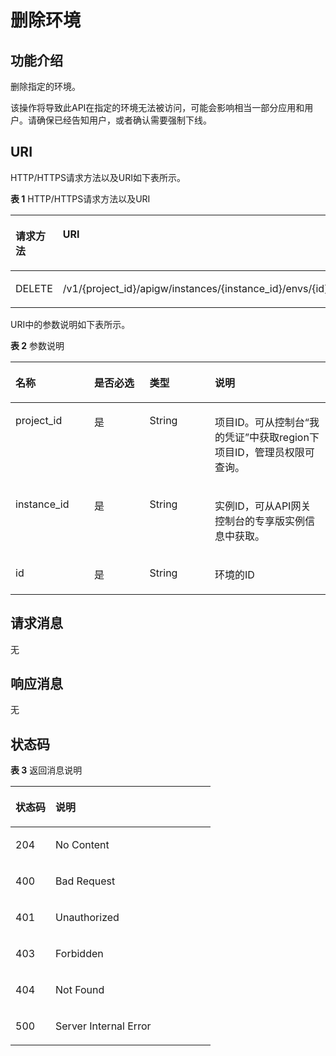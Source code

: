 # 删除环境<a name="apig-phapi-180713054"></a>

## 功能介绍<a name="section46666531"></a>

删除指定的环境。

该操作将导致此API在指定的环境无法被访问，可能会影响相当一部分应用和用户。请确保已经告知用户，或者确认需要强制下线。

## URI<a name="section17345600"></a>

HTTP/HTTPS请求方法以及URI如下表所示。

**表 1**  HTTP/HTTPS请求方法以及URI

<a name="table34653453"></a>
<table><thead align="left"><tr id="row50089110"><th class="cellrowborder" valign="top" width="20%" id="mcps1.2.3.1.1"><p id="p30686111"><a name="p30686111"></a><a name="p30686111"></a>请求方法</p>
</th>
<th class="cellrowborder" valign="top" width="80%" id="mcps1.2.3.1.2"><p id="p2547097"><a name="p2547097"></a><a name="p2547097"></a>URI</p>
</th>
</tr>
</thead>
<tbody><tr id="row4988332"><td class="cellrowborder" valign="top" width="20%" headers="mcps1.2.3.1.1 "><p id="p1401727"><a name="p1401727"></a><a name="p1401727"></a>DELETE</p>
</td>
<td class="cellrowborder" valign="top" width="80%" headers="mcps1.2.3.1.2 "><p id="p46431034"><a name="p46431034"></a><a name="p46431034"></a>/v1/{project_id}/apigw/instances/{instance_id}/envs/{id}</p>
</td>
</tr>
</tbody>
</table>

URI中的参数说明如下表所示。

**表 2**  参数说明

<a name="table2817414"></a>
<table><thead align="left"><tr id="row39899899"><th class="cellrowborder" valign="top" width="25%" id="mcps1.2.5.1.1"><p id="p10666353"><a name="p10666353"></a><a name="p10666353"></a>名称</p>
</th>
<th class="cellrowborder" valign="top" width="17.580000000000002%" id="mcps1.2.5.1.2"><p id="p58668264"><a name="p58668264"></a><a name="p58668264"></a>是否必选</p>
</th>
<th class="cellrowborder" valign="top" width="20.72%" id="mcps1.2.5.1.3"><p id="p54508935"><a name="p54508935"></a><a name="p54508935"></a>类型</p>
</th>
<th class="cellrowborder" valign="top" width="36.7%" id="mcps1.2.5.1.4"><p id="p53147639"><a name="p53147639"></a><a name="p53147639"></a>说明</p>
</th>
</tr>
</thead>
<tbody><tr id="row182051320104820"><td class="cellrowborder" valign="top" width="25%" headers="mcps1.2.5.1.1 "><p id="p55878963"><a name="p55878963"></a><a name="p55878963"></a>project_id</p>
</td>
<td class="cellrowborder" valign="top" width="17.580000000000002%" headers="mcps1.2.5.1.2 "><p id="p29902160"><a name="p29902160"></a><a name="p29902160"></a>是</p>
</td>
<td class="cellrowborder" valign="top" width="20.72%" headers="mcps1.2.5.1.3 "><p id="p6155914"><a name="p6155914"></a><a name="p6155914"></a>String</p>
</td>
<td class="cellrowborder" valign="top" width="36.7%" headers="mcps1.2.5.1.4 "><p id="p28867016"><a name="p28867016"></a><a name="p28867016"></a>项目ID。可从控制台“我的凭证”中获取region下项目ID，管理员权限可查询。</p>
</td>
</tr>
<tr id="row1074518196489"><td class="cellrowborder" valign="top" width="25%" headers="mcps1.2.5.1.1 "><p id="p1780913159538"><a name="p1780913159538"></a><a name="p1780913159538"></a>instance_id</p>
</td>
<td class="cellrowborder" valign="top" width="17.580000000000002%" headers="mcps1.2.5.1.2 "><p id="p9809215115310"><a name="p9809215115310"></a><a name="p9809215115310"></a>是</p>
</td>
<td class="cellrowborder" valign="top" width="20.72%" headers="mcps1.2.5.1.3 "><p id="p1280914152538"><a name="p1280914152538"></a><a name="p1280914152538"></a>String</p>
</td>
<td class="cellrowborder" valign="top" width="36.7%" headers="mcps1.2.5.1.4 "><p id="p1880914157537"><a name="p1880914157537"></a><a name="p1880914157537"></a>实例ID，可从API网关控制台的专享版实例信息中获取。</p>
</td>
</tr>
<tr id="row9991520"><td class="cellrowborder" valign="top" width="25%" headers="mcps1.2.5.1.1 "><p id="p4006761"><a name="p4006761"></a><a name="p4006761"></a>id</p>
</td>
<td class="cellrowborder" valign="top" width="17.580000000000002%" headers="mcps1.2.5.1.2 "><p id="p56112186"><a name="p56112186"></a><a name="p56112186"></a>是</p>
</td>
<td class="cellrowborder" valign="top" width="20.72%" headers="mcps1.2.5.1.3 "><p id="p48793212"><a name="p48793212"></a><a name="p48793212"></a>String</p>
</td>
<td class="cellrowborder" valign="top" width="36.7%" headers="mcps1.2.5.1.4 "><p id="p59936086"><a name="p59936086"></a><a name="p59936086"></a>环境的ID</p>
</td>
</tr>
</tbody>
</table>

## 请求消息<a name="section21892675"></a>

无

## 响应消息<a name="section28476231"></a>

无

## 状态码<a name="section62816349"></a>

**表 3**  返回消息说明

<a name="table49830901"></a>
<table><thead align="left"><tr id="row9625088"><th class="cellrowborder" valign="top" width="20%" id="mcps1.2.3.1.1"><p id="p41434644"><a name="p41434644"></a><a name="p41434644"></a>状态码</p>
</th>
<th class="cellrowborder" valign="top" width="80%" id="mcps1.2.3.1.2"><p id="p762997"><a name="p762997"></a><a name="p762997"></a>说明</p>
</th>
</tr>
</thead>
<tbody><tr id="row61802762"><td class="cellrowborder" valign="top" width="20%" headers="mcps1.2.3.1.1 "><p id="p39967803"><a name="p39967803"></a><a name="p39967803"></a>204</p>
</td>
<td class="cellrowborder" valign="top" width="80%" headers="mcps1.2.3.1.2 "><p id="p16166642"><a name="p16166642"></a><a name="p16166642"></a>No Content</p>
</td>
</tr>
<tr id="row11282050"><td class="cellrowborder" valign="top" width="20%" headers="mcps1.2.3.1.1 "><p id="p41430842"><a name="p41430842"></a><a name="p41430842"></a>400</p>
</td>
<td class="cellrowborder" valign="top" width="80%" headers="mcps1.2.3.1.2 "><p id="p455018"><a name="p455018"></a><a name="p455018"></a>Bad Request</p>
</td>
</tr>
<tr id="row4095167"><td class="cellrowborder" valign="top" width="20%" headers="mcps1.2.3.1.1 "><p id="p63273111"><a name="p63273111"></a><a name="p63273111"></a>401</p>
</td>
<td class="cellrowborder" valign="top" width="80%" headers="mcps1.2.3.1.2 "><p id="p24848380"><a name="p24848380"></a><a name="p24848380"></a>Unauthorized</p>
</td>
</tr>
<tr id="row22308830"><td class="cellrowborder" valign="top" width="20%" headers="mcps1.2.3.1.1 "><p id="p62184833"><a name="p62184833"></a><a name="p62184833"></a>403</p>
</td>
<td class="cellrowborder" valign="top" width="80%" headers="mcps1.2.3.1.2 "><p id="p3806692"><a name="p3806692"></a><a name="p3806692"></a>Forbidden</p>
</td>
</tr>
<tr id="row34260229"><td class="cellrowborder" valign="top" width="20%" headers="mcps1.2.3.1.1 "><p id="p23615147"><a name="p23615147"></a><a name="p23615147"></a>404</p>
</td>
<td class="cellrowborder" valign="top" width="80%" headers="mcps1.2.3.1.2 "><p id="p33778791"><a name="p33778791"></a><a name="p33778791"></a>Not Found</p>
</td>
</tr>
<tr id="row35573663"><td class="cellrowborder" valign="top" width="20%" headers="mcps1.2.3.1.1 "><p id="p62894484"><a name="p62894484"></a><a name="p62894484"></a>500</p>
</td>
<td class="cellrowborder" valign="top" width="80%" headers="mcps1.2.3.1.2 "><p id="p14947689"><a name="p14947689"></a><a name="p14947689"></a>Server Internal Error</p>
</td>
</tr>
</tbody>
</table>

